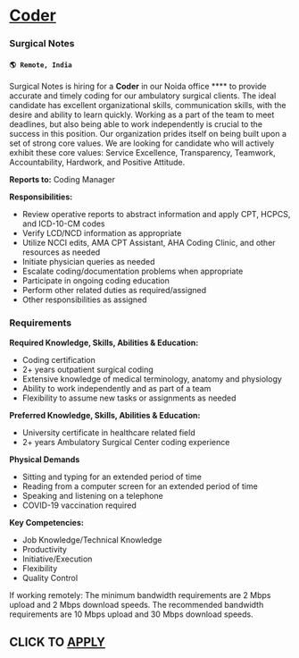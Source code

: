 # [Coder](https://www.remotewlb.com/apply/coder-111235)  
### Surgical Notes  
#### `🌎 Remote, India`  

Surgical Notes is hiring for a **Coder** in our Noida office **** to provide accurate and timely coding for our ambulatory surgical clients. The ideal candidate has excellent organizational skills, communication skills, with the desire and ability to learn quickly. Working as a part of the team to meet deadlines, but also being able to work independently is crucial to the success in this position. Our organization prides itself on being built upon a set of strong core values. We are looking for candidate who will actively exhibit these core values: Service Excellence, Transparency, Teamwork, Accountability, Hardwork, and Positive Attitude.

**Reports to:** Coding Manager

**Responsibilities:**

  * Review operative reports to abstract information and apply CPT, HCPCS, and ICD-10-CM codes
  * Verify LCD/NCD information as appropriate
  * Utilize NCCI edits, AMA CPT Assistant, AHA Coding Clinic, and other resources as needed
  * Initiate physician queries as needed
  * Escalate coding/documentation problems when appropriate
  * Participate in ongoing coding education
  * Perform other related duties as required/assigned
  * Other responsibilities as assigned

### Requirements

**Required Knowledge, Skills, Abilities & Education:**

  * Coding certification 
  * 2+ years outpatient surgical coding
  * Extensive knowledge of medical terminology, anatomy and physiology
  * Ability to work independently and as part of a team
  * Flexibility to assume new tasks or assignments as needed

**Preferred Knowledge, Skills, Abilities & Education:**

  * University certificate in healthcare related field
  * 2+ years Ambulatory Surgical Center coding experience

**Physical Demands**

  * Sitting and typing for an extended period of time
  * Reading from a computer screen for an extended period of time
  * Speaking and listening on a telephone
  * COVID-19 vaccination required

**Key Competencies:**

  * Job Knowledge/Technical Knowledge
  * Productivity
  * Initiative/Execution
  * Flexibility
  * Quality Control

If working remotely: The minimum bandwidth requirements are 2 Mbps upload and 2 Mbps download speeds. The recommended bandwidth requirements are 10 Mbps upload and 30 Mbps download speeds.

  
## CLICK TO [APPLY](https://www.remotewlb.com/apply/coder-111235)

